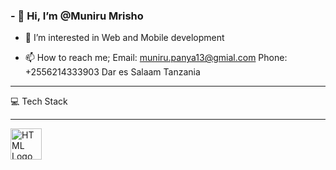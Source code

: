 ### - 👋 Hi, I’m @Muniru Mrisho
- 👀 I’m interested in Web and Mobile development

- 📫 How to reach me;
     Email: muniru.panya13@gmial.com
     Phone: +2556214333903
     Dar es Salaam Tanzania

---

💻 Tech Stack

---

<img src="https://worldvectorlogo.com/download/html-1.svg" alt="HTML Logo" width="50" height="50"/>



